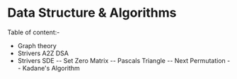 # Data Structure & Algorithms
Table of content:- 
- Graph theory
- Strivers A2Z DSA
- Strivers SDE
-- Set Zero Matrix
-- Pascals Triangle
-- Next Permutation
-- Kadane's Algorithm
